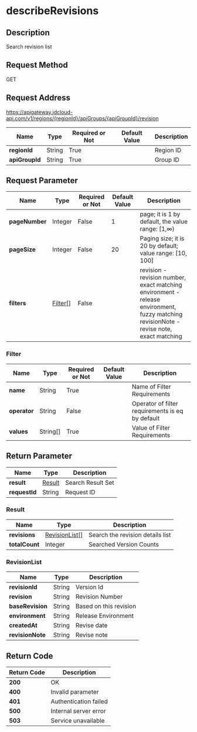 # describeRevisions


## Description
Search revision list

## Request Method
GET

## Request Address
https://apigateway.jdcloud-api.com/v1/regions/{regionId}/apiGroups/{apiGroupId}/revision

|Name|Type|Required or Not|Default Value|Description|
|---|---|---|---|---|
|**regionId**|String|True| |Region ID|
|**apiGroupId**|String|True| |Group ID|

## Request Parameter
|Name|Type|Required or Not|Default Value|Description|
|---|---|---|---|---|
|**pageNumber**|Integer|False|1|page; it is 1 by default, the value range: [1,∞)|
|**pageSize**|Integer|False|20|Paging size; it is 20 by default; value range: [10, 100]|
|**filters**|[Filter[]](describerevisions#filter)|False| |revision - revision number, exact matching<br>environment - release environment, fuzzy matching<br>revisionNote - revise note, exact matching<br>|

### <div id="filter">Filter</div>
|Name|Type|Required or Not|Default Value|Description|
|---|---|---|---|---|
|**name**|String|True| |Name of Filter Requirements|
|**operator**|String|False| |Operator of filter requirements is eq by default|
|**values**|String[]|True| |Value of Filter Requirements|

## Return Parameter
|Name|Type|Description|
|---|---|---|
|**result**|[Result](describerevisions#result)|Search Result Set|
|**requestId**|String|Request ID|

### <div id="result">Result</div>
|Name|Type|Description|
|---|---|---|
|**revisions**|[RevisionList[]](describerevisions#revisionlist)|Search the revision details list|
|**totalCount**|Integer|Searched Version Counts|
### <div id="revisionlist">RevisionList</div>
|Name|Type|Description|
|---|---|---|
|**revisionId**|String|Version Id|
|**revision**|String|Revision Number|
|**baseRevision**|String|Based on this revision|
|**environment**|String|Release Environment|
|**createdAt**|String|Revise date|
|**revisionNote**|String|Revise note|

## Return Code
|Return Code|Description|
|---|---|
|**200**|OK|
|**400**|Invalid parameter|
|**401**|Authentication failed|
|**500**|Internal server error|
|**503**|Service unavailable|
